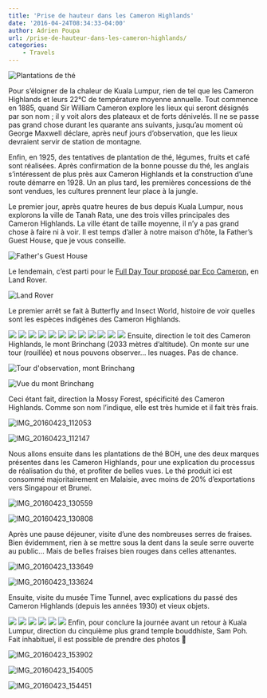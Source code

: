 ```yaml
---
title: 'Prise de hauteur dans les Cameron Highlands'
date: '2016-04-24T08:34:33-04:00'
author: Adrien Poupa
url: /prise-de-hauteur-dans-les-cameron-highlands/
categories:
    - Travels
---
```


![Plantations de thé](https://cdn.poupa.net/uploads/2016/04/IMG_20160423_102912-1024x759.jpg)

Pour s’éloigner de la chaleur de Kuala Lumpur, rien de tel que les Cameron Highlands et leurs 22°C de température moyenne annuelle. Tout commence en 1885, quand Sir William Cameron explore les lieux qui seront désignés par son nom ; il y voit alors des plateaux et de forts dénivelés. Il ne se passe pas grand chose durant les quarante ans suivants, jusqu’au moment où George Maxwell déclare, après neuf jours d’observation, que les lieux devraient servir de station de montagne.

Enfin, en 1925, des tentatives de plantation de thé, légumes, fruits et café sont réalisées. Après confirmation de la bonne pousse du thé, les anglais s’intéressent de plus près aux Cameron Highlands et la construction d’une route démarre en 1928. Un an plus tard, les premières concessions de thé sont vendues, les cultures prennent leur place à la jungle.

Le premier jour, après quatre heures de bus depuis Kuala Lumpur, nous explorons la ville de Tanah Rata, une des trois villes principales des Cameron Highlands. La ville étant de taille moyenne, il n’y a pas grand chose à faire ni à voir. Il est temps d’aller à notre maison d’hôte, la Father’s Guest House, que je vous conseille.

![Father's Guest House](https://cdn.poupa.net/uploads/2016/04/IMG_20160423_161105.jpg)

Le lendemain, c’est parti pour le [Full Day Tour proposé par Eco Cameron](http://www.ecocameron.com/full-day-experience-tour.html), en Land Rover.

![Land Rover](https://cdn.poupa.net/uploads/2016/04/IMG_20160423_110337-1024x759.jpg)

Le premier arrêt se fait à Butterfly and Insect World, histoire de voir quelles sont les espèces indigènes des Cameron Highlands.

 [![](https://cdn.poupa.net/uploads/2016/04/IMG_20160423_092911-1024x759.jpg)](http://localhost/prise-de-hauteur-dans-les-cameron-highlands/img_20160423_092911/) [![](https://cdn.poupa.net/uploads/2016/04/IMG_20160423_092929.jpg)](http://localhost/prise-de-hauteur-dans-les-cameron-highlands/img_20160423_092929/)  [![](https://cdn.poupa.net/uploads/2016/04/IMG_20160423_093328-1024x759.jpg)](http://localhost/prise-de-hauteur-dans-les-cameron-highlands/img_20160423_093328/)  [![](https://cdn.poupa.net/uploads/2016/04/IMG_20160423_093643-1024x759.jpg)](http://localhost/prise-de-hauteur-dans-les-cameron-highlands/img_20160423_093643/)  [![](https://cdn.poupa.net/uploads/2016/04/IMG_20160423_093805-1024x759.jpg)](http://localhost/prise-de-hauteur-dans-les-cameron-highlands/img_20160423_093805/)  [![](https://cdn.poupa.net/uploads/2016/04/IMG_20160423_094521-1024x759.jpg)](http://localhost/prise-de-hauteur-dans-les-cameron-highlands/img_20160423_094521/)  [![](https://cdn.poupa.net/uploads/2016/04/IMG_20160423_094553-1024x759.jpg)](http://localhost/prise-de-hauteur-dans-les-cameron-highlands/img_20160423_094553/)  [![](https://cdn.poupa.net/uploads/2016/04/IMG_20160423_094559-1024x759.jpg)](http://localhost/prise-de-hauteur-dans-les-cameron-highlands/img_20160423_094559/)  [![](https://cdn.poupa.net/uploads/2016/04/IMG_20160423_094615-1024x759.jpg)](http://localhost/prise-de-hauteur-dans-les-cameron-highlands/img_20160423_094615/)  [![](https://cdn.poupa.net/uploads/2016/04/IMG_20160423_094637-1024x759.jpg)](http://localhost/prise-de-hauteur-dans-les-cameron-highlands/img_20160423_094637/)  [![](https://cdn.poupa.net/uploads/2016/04/IMG_20160423_094658-1024x759.jpg)](http://localhost/prise-de-hauteur-dans-les-cameron-highlands/img_20160423_094658/)  [![](https://cdn.poupa.net/uploads/2016/04/IMG_20160423_094721-1024x759.jpg)](http://localhost/prise-de-hauteur-dans-les-cameron-highlands/img_20160423_094721/)  Ensuite, direction le toit des Cameron Highlands, le mont Brinchang (2033 mètres d’altitude). On monte sur une tour (rouillée) et nous pouvons observer… les nuages. Pas de chance.

![Tour d'observation, mont Brinchang](https://cdn.poupa.net/uploads/2016/04/IMG_20160423_105729.jpg)

![Vue du mont Brinchang](https://cdn.poupa.net/uploads/2016/04/IMG_20160423_105315-1024x759.jpg)

Ceci étant fait, direction la Mossy Forest, spécificité des Cameron Highlands. Comme son nom l’indique, elle est très humide et il fait très frais.

![IMG_20160423_112053](https://cdn.poupa.net/uploads/2016/04/IMG_20160423_112053.jpg)

![IMG_20160423_112147](https://cdn.poupa.net/uploads/2016/04/IMG_20160423_112147-1024x759.jpg)

Nous allons ensuite dans les plantations de thé BOH, une des deux marques présentes dans les Cameron Highlands, pour une explication du processus de réalisation du thé, et profiter de belles vues. Le thé produit ici est consommé majoritairement en Malaisie, avec moins de 20% d’exportations vers Singapour et Brunei.

![IMG_20160423_130559](https://cdn.poupa.net/uploads/2016/04/IMG_20160423_130559-1024x759.jpg)

![IMG_20160423_130808](https://cdn.poupa.net/uploads/2016/04/IMG_20160423_130808-1024x759.jpg)

Après une pause déjeuner, visite d’une des nombreuses serres de fraises. Bien évidemment, rien à se mettre sous la dent dans la seule serre ouverte au public… Mais de belles fraises bien rouges dans celles attenantes.

![IMG_20160423_133649](https://cdn.poupa.net/uploads/2016/04/IMG_20160423_133649-1024x759.jpg)

![IMG_20160423_133624](https://cdn.poupa.net/uploads/2016/04/IMG_20160423_133624-1024x759.jpg)

Ensuite, visite du musée Time Tunnel, avec explications du passé des Cameron Highlands (depuis les années 1930) et vieux objets.

 [![](https://cdn.poupa.net/uploads/2016/04/IMG_20160423_145541-1024x759.jpg)](http://localhost/prise-de-hauteur-dans-les-cameron-highlands/img_20160423_145541/) [![](https://cdn.poupa.net/uploads/2016/04/IMG_20160423_145737.jpg)](http://localhost/prise-de-hauteur-dans-les-cameron-highlands/img_20160423_145737/)  [![](https://cdn.poupa.net/uploads/2016/04/IMG_20160423_145745-1024x759.jpg)](http://localhost/prise-de-hauteur-dans-les-cameron-highlands/img_20160423_145745/)  [![](https://cdn.poupa.net/uploads/2016/04/IMG_20160423_150111-1024x759.jpg)](http://localhost/prise-de-hauteur-dans-les-cameron-highlands/img_20160423_150111/)  [![](https://cdn.poupa.net/uploads/2016/04/IMG_20160423_150115-1024x759.jpg)](http://localhost/prise-de-hauteur-dans-les-cameron-highlands/img_20160423_150115/)  [![](https://cdn.poupa.net/uploads/2016/04/IMG_20160423_150624-1024x759.jpg)](http://localhost/prise-de-hauteur-dans-les-cameron-highlands/img_20160423_150624/)  Enfin, pour conclure la journée avant un retour à Kuala Lumpur, direction du cinquième plus grand temple bouddhiste, Sam Poh. Fait inhabituel, il est possible de prendre des photos 🙂

![IMG_20160423_153902](https://cdn.poupa.net/uploads/2016/04/IMG_20160423_153902-1024x759.jpg)

![IMG_20160423_154005](https://cdn.poupa.net/uploads/2016/04/IMG_20160423_154005-1024x759.jpg)

![IMG_20160423_154451](https://cdn.poupa.net/uploads/2016/04/IMG_20160423_154451.jpg)